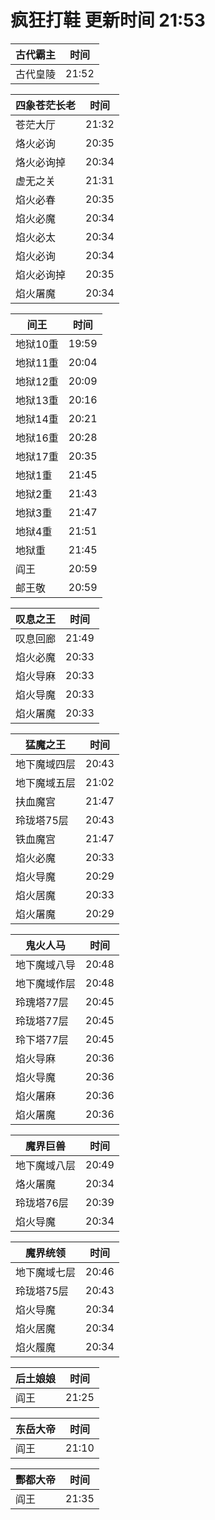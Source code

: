 # 疯狂打鞋 更新时间 21:53

| 古代霸主   | 时间    |
|--------|-------|
| 古代皇陵 | 21:52 |

| 四象苍茫长老   | 时间    |
|--------|-------|
| 苍茫大厅 | 21:32 |
| 烙火必询 | 20:35 |
| 烙火必询掉 | 20:34 |
| 虚无之关 | 21:31 |
| 焰火必春 | 20:35 |
| 焰火必魔 | 20:34 |
| 焰火必太 | 20:34 |
| 焰火必询 | 20:34 |
| 焰火必询掉 | 20:35 |
| 焰火屠魔 | 20:34 |

| 间王   | 时间    |
|--------|-------|
| 地狱10重 | 19:59 |
| 地狱11重 | 20:04 |
| 地狱12重 | 20:09 |
| 地狱13重 | 20:16 |
| 地狱14重 | 20:21 |
| 地狱16重 | 20:28 |
| 地狱17重 | 20:35 |
| 地狱1重 | 21:45 |
| 地狱2重 | 21:43 |
| 地狱3重 | 21:47 |
| 地狱4重 | 21:51 |
| 地狱重 | 21:45 |
| 阎王 | 20:59 |
| 邮王敬 | 20:59 |

| 叹息之王   | 时间    |
|--------|-------|
| 叹息回廊 | 21:49 |
| 焰火必魔 | 20:33 |
| 焰火导麻 | 20:33 |
| 焰火导魔 | 20:33 |
| 焰火屠魔 | 20:33 |

| 猛魔之王   | 时间    |
|--------|-------|
| 地下魔域四层 | 20:43 |
| 地下魔域五层 | 21:02 |
| 扶血魔宫 | 21:47 |
| 玲珑塔75层 | 20:43 |
| 铁血魔宫 | 21:47 |
| 焰火必魔 | 20:33 |
| 焰火导魔 | 20:29 |
| 焰火居魔 | 20:33 |
| 焰火屠魔 | 20:29 |

| 鬼火人马   | 时间    |
|--------|-------|
| 地下魔域八导 | 20:48 |
| 地下魔域作层 | 20:48 |
| 玲瑰塔77层 | 20:45 |
| 玲珑塔77层 | 20:45 |
| 玲下塔77层 | 20:45 |
| 焰火导麻 | 20:36 |
| 焰火导魔 | 20:36 |
| 焰火屠麻 | 20:36 |
| 焰火屠魔 | 20:36 |

| 魔界巨兽   | 时间    |
|--------|-------|
| 地下魔域八层 | 20:49 |
| 烙火屠魔 | 20:34 |
| 玲珑塔76层 | 20:39 |
| 焰火导魔 | 20:34 |

| 魔界统领   | 时间    |
|--------|-------|
| 地下魔域七层 | 20:46 |
| 玲珑塔75层 | 20:43 |
| 焰火导魔 | 20:34 |
| 焰火居魔 | 20:34 |
| 焰火履魔 | 20:34 |

| 后土娘娘   | 时间    |
|--------|-------|
| 阎王 | 21:25 |

| 东岳大帝   | 时间    |
|--------|-------|
| 阎王 | 21:10 |

| 酆都大帝   | 时间    |
|--------|-------|
| 阎王 | 21:35 |